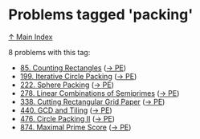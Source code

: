 # Problems tagged 'packing'

[↑ Main Index](../README.md)

8 problems with this tag:

- [85. Counting Rectangles](../problems/85.md) ([→ PE](https://projecteuler.net/problem=85))
- [199. Iterative Circle Packing](../problems/199.md) ([→ PE](https://projecteuler.net/problem=199))
- [222. Sphere Packing](../problems/222.md) ([→ PE](https://projecteuler.net/problem=222))
- [278. Linear Combinations of Semiprimes](../problems/278.md) ([→ PE](https://projecteuler.net/problem=278))
- [338. Cutting Rectangular Grid Paper](../problems/338.md) ([→ PE](https://projecteuler.net/problem=338))
- [440. GCD and Tiling](../problems/440.md) ([→ PE](https://projecteuler.net/problem=440))
- [476. Circle Packing II](../problems/476.md) ([→ PE](https://projecteuler.net/problem=476))
- [874. Maximal Prime Score](../problems/874.md) ([→ PE](https://projecteuler.net/problem=874))
